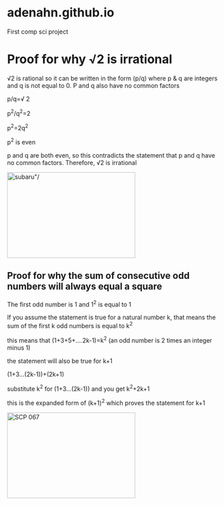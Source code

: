 <!DOCTYPE html>
# adenahn.github.io
First comp sci project 
<html>
<head>
<link rel="stylesheet" href="styles.css" />
<title> hi </title>
</head>
<style>
body {
  background-image: url("https://encrypted-tbn0.gstatic.com/images?q=tbn:ANd9GcR3hpXeVmA-xegpefXrR-ZrBuDI4p5J0zjbRw&s");
  background-repeat: no-repeat; 
  Background-attachment: fixed; 
  Background-size: 100% 100%; 
}
</style>
<h1> <strong> Proof for why &radic;2 is irrational </strong> </h1>
<p> &radic;2 is rational so it can be written in the form (p/q) where p & q are integers and q is not equal to 0. P and q also have no common factors </p>
<p> p/q=&radic; 2 </p>
<p> p<sup>2</sup>/q<sup>2</sup>=2 </p>
<p> p<sup>2</sup>=2q<sup>2</sup> </p>
<p> p<sup>2</sup> is even </p>
<p> p and q are both even, so this contradicts the statement that p and q have no common factors. Therefore, &radic;2 is irrational </p>
<img src="https://tse1.mm.bing.net/th?q=patrick%20with%20bottle%20on%20head&w=474&h=274&c=7" width="300" height="200" alt=subaru"/>
<h2> <strong> Proof for why the sum of consecutive odd numbers will always equal a square </strong> </h2>
<p> The first odd number is 1 and 1<sup>2</sup> is equal to 1</p>
<p> If you assume the statement is true for a natural number k, that means the sum of the first k odd numbers is equal to k<sup>2</sup>
<p> this means that (1+3+5+....2k-1)=k<sup>2</sup> (an odd number is 2 times an integer minus 1) </p>
<p> the statement will also be true for k+1 </p>
<p> (1+3...(2k-1))+(2k+1) </p>
<p> substitute k<sup>2</sup> for (1+3...(2k-1)) and you get k<sup>2</sup>+2k+1 </p>
<p> this is the expanded form of (k+1)<sup>2</sup> which proves the statement for k+1 </p>
<img src="https://www.hindustantimes.com/ht-img/img/2025/08/31/1600x900/scpkid_1756681794328_1756681806249.jpg" width="300" height="200" alt="SCP 067"/>
</body>
</html>

